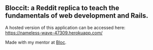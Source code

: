 ## Bloccit: a Reddit replica to teach the fundamentals of web development and Rails.

A hosted version of this application can be accessed here: https://nameless-wave-47309.herokuapp.com/

Made with my mentor at [Bloc](http://bloc.io).
